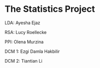 # The Statistics Project

LDA: Ayesha Ejaz  

RSA: Lucy Roellecke  

PPI: Olena Murzina  

DCM 1: Ezgi Damla Hakbilir  

DCM 2: Tiantian Li

